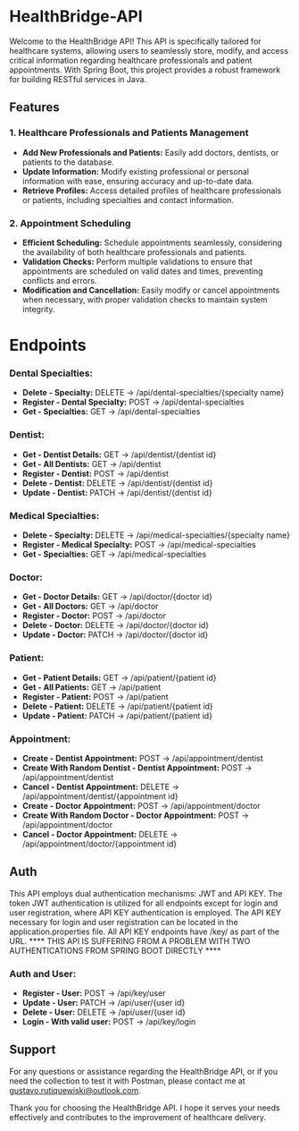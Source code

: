 # HealthBridge-API

Welcome to the HealthBridge API! This API is specifically tailored for healthcare systems, allowing users to seamlessly store, modify, and access critical information regarding healthcare professionals and patient appointments. With Spring Boot, this project provides a robust framework for building RESTful services in Java.

## Features

### 1. Healthcare Professionals and Patients Management
- **Add New Professionals and Patients:** Easily add doctors, dentists, or patients to the database.
- **Update Information:** Modify existing professional or personal information with ease, ensuring accuracy and up-to-date data.
- **Retrieve Profiles:** Access detailed profiles of healthcare professionals or patients, including specialties and contact information.

### 2. Appointment Scheduling
- **Efficient Scheduling:** Schedule appointments seamlessly, considering the availability of both healthcare professionals and patients.
- **Validation Checks:** Perform multiple validations to ensure that appointments are scheduled on valid dates and times, preventing conflicts and errors.
- **Modification and Cancellation:** Easily modify or cancel appointments when necessary, with proper validation checks to maintain system integrity.


# Endpoints

### Dental Specialties:
- **Delete - Specialty:** DELETE -> /api/dental-specialties/{specialty name}
- **Register - Dental Specialty:** POST -> /api/dental-specialties
- **Get - Specialties:** GET -> /api/dental-specialties

### Dentist:
- **Get - Dentist Details:** GET -> /api/dentist/{dentist id}
- **Get - All Dentists:** GET -> /api/dentist
- **Register - Dentist:** POST -> /api/dentist
- **Delete - Dentist:** DELETE -> /api/dentist/{dentist id}
- **Update - Dentist:** PATCH -> /api/dentist/{dentist id}

### Medical Specialties:
- **Delete - Specialty:** DELETE -> /api/medical-specialties/{specialty name}
- **Register - Medical Specialty:** POST -> /api/medical-specialties
- **Get - Specialties:** GET -> /api/medical-specialties

### Doctor:
- **Get - Doctor Details:** GET -> /api/doctor/{doctor id}
- **Get - All Doctors:** GET -> /api/doctor
- **Register - Doctor:** POST -> /api/doctor
- **Delete - Doctor:** DELETE -> /api/doctor/{doctor id}
- **Update - Doctor:** PATCH -> /api/doctor/{doctor id}

### Patient:
- **Get - Patient Details:** GET -> /api/patient/{patient id}
- **Get - All Patients:** GET -> /api/patient
- **Register - Patient:** POST -> /api/patient
- **Delete - Patient:** DELETE -> /api/patient/{patient id}
- **Update - Patient:** PATCH -> /api/patient/{patient id}

### Appointment:
- **Create - Dentist Appointment:** POST -> /api/appointment/dentist
- **Create With Random Dentist - Dentist Appointment:** POST -> /api/appointment/dentist
- **Cancel - Dentist Appointment:** DELETE -> /api/appointment/dentist/{appointment id}
- **Create - Doctor Appointment:** POST -> /api/appointment/doctor
- **Create With Random Doctor - Doctor Appointment:** POST -> /api/appointment/doctor
- **Cancel - Doctor Appointment:** DELETE -> /api/appointment/doctor/{appointment id}

## Auth
This API employs dual authentication mechanisms: JWT and API KEY. The token JWT authentication is utilized for all endpoints except for login and user registration, where API KEY authentication is employed. The API KEY necessary for login and user registration can be located in the application.properties file. All API KEY endpoints have /key/ as part of the URL.
**** THIS API IS SUFFERING FROM A PROBLEM WITH TWO AUTHENTICATIONS FROM SPRING BOOT DIRECTLY ****

### Auth and User:
- **Register - User:** POST -> /api/key/user
- **Update - User:** PATCH -> /api/user/{user id}
- **Delete - User:** DELETE -> /api/user/{user id}
- **Login - With valid user:** POST -> /api/key/login

## Support
For any questions or assistance regarding the HealthBridge API, or if you need the collection to test it with Postman, please contact me at gustavo.rutiquewiski@outlook.com.

Thank you for choosing the HealthBridge API. I hope it serves your needs effectively and contributes to the improvement of healthcare delivery.
